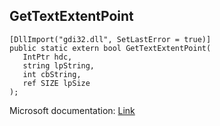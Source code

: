 ## GetTextExtentPoint

```
[DllImport("gdi32.dll", SetLastError = true)]
public static extern bool GetTextExtentPoint(
   IntPtr hdc,
   string lpString,
   int cbString,
   ref SIZE lpSize
);
```

Microsoft documentation: [Link](https://docs.microsoft.com/en-us/windows/win32/api/wingdi/nf-wingdi-gettextextentpointa)

